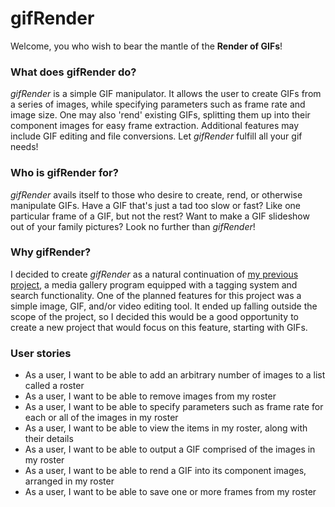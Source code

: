 # gifRender

Welcome, you who wish to bear the mantle of the **Render of GIFs**!

### What does gifRender do? 

_gifRender_ is a simple GIF manipulator. It allows the user to create GIFs from a series of images,
while specifying parameters such as frame rate and image size. One may also 'rend' existing GIFs, splitting
them up into their component images for easy frame extraction. Additional features may include GIF editing and
file conversions. Let _gifRender_ fulfill all your gif needs!

### Who is gifRender for?

_gifRender_ avails itself to those who desire to create, rend, or otherwise manipulate GIFs.
Have a GIF that's just a tad too slow or fast? Like one particular frame of a GIF, but not the rest?
Want to make a GIF slideshow out of your family pictures?
Look no further than _gifRender_!

### Why gifRender?

I decided to create _gifRender_ as a natural continuation of [my previous project](https://github.com/VictorVy/myGallery),
a media gallery program equipped with a tagging system and search functionality. One of the planned features for this
project was a simple image, GIF, and/or video editing tool. It ended up falling outside the scope of the project,
so I decided this would be a good opportunity to create a new project that would focus on this feature, starting with GIFs.

### User stories

- As a user, I want to be able to add an arbitrary number of images to a list called a roster
- As a user, I want to be able to remove images from my roster
- As a user, I want to be able to specify parameters such as frame rate for each or all of the images in my roster
- As a user, I want to be able to view the items in my roster, along with their details
- As a user, I want to be able to output a GIF comprised of the images in my roster
- As a user, I want to be able to rend a GIF into its component images, arranged in my roster
- As a user, I want to be able to save one or more frames from my roster